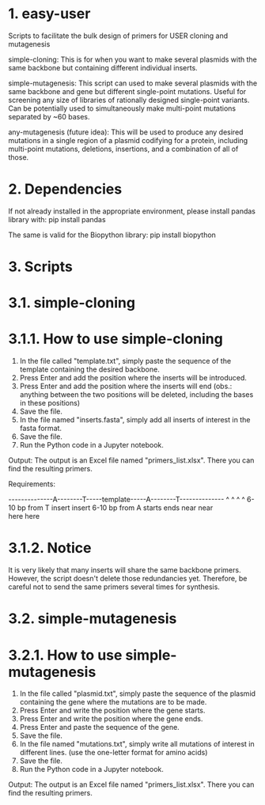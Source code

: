 # 1. easy-user
Scripts to facilitate the bulk design of primers for USER cloning and mutagenesis

simple-cloning:
This is for when you want to make several plasmids with the same backbone but containing different individual inserts.

simple-mutagenesis:
This script can used to make several plasmids with the same backbone and gene but different single-point mutations. Useful for screening any size of libraries of rationally designed single-point variants. Can be potentially used to simultaneously make multi-point mutations separated by ~60 bases.

any-mutagenesis (future idea):
This will be used to produce any desired mutations in a single region of a plasmid codifying for a protein, including multi-point mutations, deletions, insertions, and a combination of all of those.

# 2. Dependencies
If not already installed in the appropriate environment, please install pandas library with:
pip install pandas

The same is valid for the Biopython library:
pip install biopython

# 3. Scripts
# 3.1. simple-cloning
# 3.1.1. How to use simple-cloning
1. In the file called "template.txt", simply paste the sequence of the template containing the desired backbone.
2. Press Enter and add the position where the inserts will be introduced.
3. Press Enter and add the position where the inserts will end (obs.: anything between the two positions will be deleted, including the bases in these positions)
4. Save the file.
5. In the file named "inserts.fasta", simply add all inserts of interest in the fasta format.
6. Save the file.
7. Run the Python code in a Jupyter notebook.

Output:
The output is an Excel file named "primers_list.xlsx". There you can find the resulting primers.

Requirements:

--------------A--------T-----template-----A--------T--------------
              ^         ^                ^         ^
 6-10 bp from T      insert            insert      6-10 bp from A
                     starts            ends
                     near              near                  
                     here              here

# 3.1.2. Notice
It is very likely that many inserts will share the same backbone primers. However, the script doesn't delete those redundancies yet. Therefore, be careful not to send the same primers several times for synthesis.

# 3.2. simple-mutagenesis
# 3.2.1. How to use simple-mutagenesis
1. In the file called "plasmid.txt", simply paste the sequence of the plasmid containing the gene where the mutations are to be made.
2. Press Enter and write the position where the gene starts.
3. Press Enter and write the position where the gene ends.
4. Press Enter and paste the sequence of the gene.
5. Save the file.
6. In the file named "mutations.txt", simply write all mutations of interest in different lines. (use the one-letter format for amino acids)
7. Save the file.
8. Run the Python code in a Jupyter notebook.

Output:
The output is an Excel file named "primers_list.xlsx". There you can find the resulting primers.
